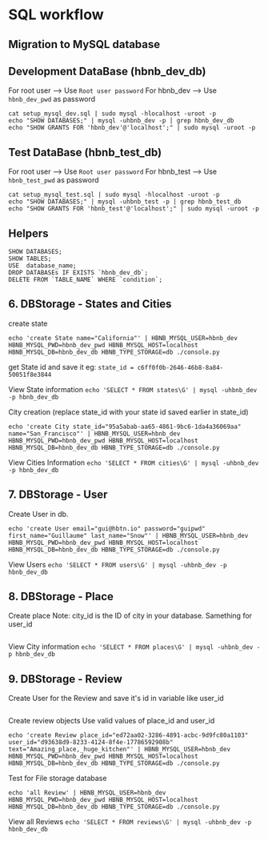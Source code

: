 # SQL workflow
## Migration to MySQL database

## Development DataBase (hbnb_dev_db)

For root user --> Use `Root user password`
For hbnb_dev --> Use `hbnb_dev_pwd` as password

```
cat setup_mysql_dev.sql | sudo mysql -hlocalhost -uroot -p
echo "SHOW DATABASES;" | mysql -uhbnb_dev -p | grep hbnb_dev_db
echo "SHOW GRANTS FOR 'hbnb_dev'@'localhost';" | sudo mysql -uroot -p
```


## Test DataBase (hbnb_test_db)

For root user --> Use `Root user password`
For hbnb_test --> Use `hbnb_test_pwd` as password

```
cat setup_mysql_test.sql | sudo mysql -hlocalhost -uroot -p
echo "SHOW DATABASES;" | mysql -uhbnb_test -p | grep hbnb_test_db
echo "SHOW GRANTS FOR 'hbnb_test'@'localhost';" | sudo mysql -uroot -p
```

## Helpers
```
SHOW DATABASES;
SHOW TABLES;
USE  database_name;
DROP DATABASEs IF EXISTS `hbnb_dev_db`;
DELETE FROM `TABLE_NAME` WHERE `condition`;
```

## 6. DBStorage - States and Cities 
create state
```
echo 'create State name="California"' | HBNB_MYSQL_USER=hbnb_dev HBNB_MYSQL_PWD=hbnb_dev_pwd HBNB_MYSQL_HOST=localhost HBNB_MYSQL_DB=hbnb_dev_db HBNB_TYPE_STORAGE=db ./console.py
```
get State id and save it eg: `state_id = c6ff0f0b-2646-46b8-8a84-50051f8e3844`

View State information
`echo 'SELECT * FROM states\G' | mysql -uhbnb_dev -p hbnb_dev_db`

City creation (replace state_id with your state id saved earlier in state_id)
```
echo 'create City state_id="95a5abab-aa65-4861-9bc6-1da4a36069aa" name="San_Francisco"' | HBNB_MYSQL_USER=hbnb_dev HBNB_MYSQL_PWD=hbnb_dev_pwd HBNB_MYSQL_HOST=localhost HBNB_MYSQL_DB=hbnb_dev_db HBNB_TYPE_STORAGE=db ./console.py
```

View Cities Information
`echo 'SELECT * FROM cities\G' | mysql -uhbnb_dev -p hbnb_dev_db`

## 7. DBStorage - User
Create User in db.
```
echo 'create User email="gui@hbtn.io" password="guipwd" first_name="Guillaume" last_name="Snow"' | HBNB_MYSQL_USER=hbnb_dev HBNB_MYSQL_PWD=hbnb_dev_pwd HBNB_MYSQL_HOST=localhost HBNB_MYSQL_DB=hbnb_dev_db HBNB_TYPE_STORAGE=db ./console.py 
```

View Users
`echo 'SELECT * FROM users\G' | mysql -uhbnb_dev -p hbnb_dev_db`


## 8. DBStorage - Place 
Create place
Note: city_id is the ID of city in your database. Samething for user_id 
```echo 'create Place city_id="4b457e66-c7c8-4f63-910f-fd91c3b7140b" user_id="4f3f4b42-a4c3-4c20-a492-efff10d00c0b" name="Lovely_place" number_rooms=3 number_bathrooms=1 max_guest=6 price_by_night=120 latitude=37.773972 longitude=-122.431297' | HBNB_MYSQL_USER=hbnb_dev HBNB_MYSQL_PWD=hbnb_dev_pwd HBNB_MYSQL_HOST=localhost HBNB_MYSQL_DB=hbnb_dev_db HBNB_TYPE_STORAGE=db ./console.py
```

View City information
```echo 'SELECT * FROM places\G' | mysql -uhbnb_dev -p hbnb_dev_db```

## 9. DBStorage - Review 
Create User for the Review and save it's id in variable like user_id
```echo 'create User email="bob@hbtn.io" password="bobpwd" first_name="Bob" last_name="Dylan"' | HBNB_MYSQL_USER=hbnb_dev HBNB_MYSQL_PWD=hbnb_dev_pwd HBNB_MYSQL_HOST=localhost HBNB_MYSQL_DB=hbnb_dev_db HBNB_TYPE_STORAGE=db ./console.py
```

Create review objects
Use valid values of place_id and user_id
```
echo 'create Review place_id="ed72aa02-3286-4891-acbc-9d9fc80a1103" user_id="d93638d9-8233-4124-8f4e-17786592908b" text="Amazing_place,_huge_kitchen"' | HBNB_MYSQL_USER=hbnb_dev HBNB_MYSQL_PWD=hbnb_dev_pwd HBNB_MYSQL_HOST=localhost HBNB_MYSQL_DB=hbnb_dev_db HBNB_TYPE_STORAGE=db ./console.py
```

Test for File storage database
```
echo 'all Review' | HBNB_MYSQL_USER=hbnb_dev HBNB_MYSQL_PWD=hbnb_dev_pwd HBNB_MYSQL_HOST=localhost HBNB_MYSQL_DB=hbnb_dev_db HBNB_TYPE_STORAGE=db ./console.py
```

View all Reviews
`echo 'SELECT * FROM reviews\G' | mysql -uhbnb_dev -p hbnb_dev_db`
